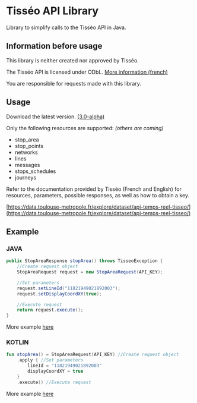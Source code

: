 # Tisséo API Library
Library to simplify calls to the Tisséo API in Java.

## Information before usage
This library is neither created nor approved by Tisséo.

The Tisséo API is licensed under ODbL. [More information (french)](https://data.toulouse-metropole.fr/page/licence/)

You are responsible for requests made with this library.

## Usage
Download the latest version. [(3.0-alpha)](https://github.com/docjyJ/TisseoLib/releases/tag/3.0-alpha)

Only the following resources are supported: *(others are coming)*
- stop_area
- stop_points
- networks
- lines
- messages
- stops_schedules
- journeys

Refer to the documentation provided by Tisséo (French and English) for resources, parameters, possible responses, as well as how to obtain a key.

[https://data.toulouse-metropole.fr/explore/dataset/api-temps-reel-tisseo/](https://data.toulouse-metropole.fr/explore/dataset/api-temps-reel-tisseo/)

## Example

### JAVA

```java
public StopAreaResponse stopArea() throws TisseoException {
    //Create request object
    StopAreaRequest request = new StopAreaRequest(API_KEY);

    //Set parameters
    request.setLineId("11821949021892003");
    request.setDisplayCoordXY(true);

    //Execute request
    return request.execute();
}
```
More example [here](src/test/java/Example.java)

### KOTLIN

```kotlin
fun stopArea() = StopAreaRequest(API_KEY) //Create request object
    .apply { //Set parameters
        lineId = "11821949021892003"
        displayCoordXY = true
    }
    .execute() //Execute request
```
More example [here](src/test/kotlin/Example.kt)
